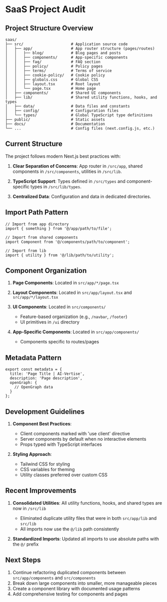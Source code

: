 # SaaS Project Audit

## Project Structure Overview

```
saas/
├── src/                     # Application source code
│   ├── app/                 # App router structure (pages/routes)
│   │   ├── blog/            # Blog pages and posts
│   │   ├── components/      # App-specific components 
│   │   ├── faq/             # FAQ section
│   │   ├── policy/          # Policy pages
│   │   ├── terms/           # Terms of service
│   │   ├── cookie-policy/   # Cookie policy
│   │   ├── globals.css      # Global CSS
│   │   ├── layout.tsx       # Root layout
│   │   └── page.tsx         # Home page
│   ├── components/          # Shared UI components
│   ├── lib/                 # Shared utility functions, hooks, and types
│   ├── data/                # Data files and constants
│   ├── config/              # Configuration files
│   └── types/               # Global TypeScript type definitions
├── public/                  # Static assets
├── docs/                    # Documentation
└── ...                      # Config files (next.config.js, etc.)
```

## Current Structure

The project follows modern Next.js best practices with:

1. **Clear Separation of Concerns**: App router in `/src/app`, shared components in `/src/components`, utilities in `/src/lib`.

2. **TypeScript Support**: Types defined in `/src/types` and component-specific types in `/src/lib/types`.

3. **Centralized Data**: Configuration and data in dedicated directories.

## Import Path Pattern

```tsx
// Import from app directory
import { something } from '@/app/path/to/file';

// Import from shared components
import Component from '@/components/path/to/component';

// Import from lib
import { utility } from '@/lib/path/to/utility';
```

## Component Organization

1. **Page Components**: Located in `src/app/*/page.tsx`

2. **Layout Components**: Located in `src/app/layout.tsx` and `src/app/*/layout.tsx`

3. **UI Components**: Located in `src/components/`
   - Feature-based organization (e.g., `/navbar`, `/footer`)
   - UI primitives in `/ui` directory

4. **App-Specific Components**: Located in `src/app/components/`
   - Components specific to routes/pages

## Metadata Pattern

```tsx
export const metadata = {
  title: 'Page Title | AI-Vertise',
  description: 'Page description',
  openGraph: {
    // OpenGraph data
  }
};
```

## Development Guidelines

1. **Component Best Practices**:
   - Client components marked with 'use client' directive
   - Server components by default when no interactive elements
   - Props typed with TypeScript interfaces

2. **Styling Approach**:
   - Tailwind CSS for styling
   - CSS variables for theming
   - Utility classes preferred over custom CSS

## Recent Improvements

1. **Consolidated Utilities**: All utility functions, hooks, and shared types are now in `/src/lib`
   - Eliminated duplicate utility files that were in both `src/app/lib` and `src/lib`
   - All imports now use the `@/lib` path consistently

2. **Standardized Imports**: Updated all imports to use absolute paths with the `@/` prefix

## Next Steps

1. Continue refactoring duplicated components between `src/app/components` and `src/components`
2. Break down large components into smaller, more manageable pieces
3. Create a component library with documented usage patterns
4. Add comprehensive testing for components and pages 